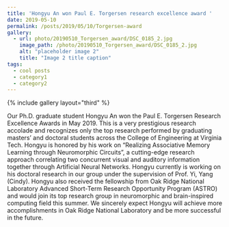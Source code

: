 ```yaml
---
title: 'Hongyu An won Paul E. Torgersen research excellence award '
date: 2019-05-10
permalink: /posts/2019/05/10/Torgersen-award
gallery:
  - url: photo/20190510_Torgersen_award/DSC_0185_2.jpg
    image_path: /photo/20190510_Torgersen_award/DSC_0185_2.jpg
    alt: "placeholder image 2"
    title: "Image 2 title caption"
tags:
  - cool posts
  - category1
  - category2
---
```


 
{% include gallery layout="third" %}

Our Ph.D. graduate student Hongyu An won the Paul E. Torgersen Research Excellence Awards in May 2019. 
This is a very prestigious research accolade and recognizes only the top research performed by graduating masters’ and doctoral students across the College of Engineering at Virginia Tech. Hongyu is honored by his work on “Realizing Associative Memory Learning through Neuromorphic Circuits”, a cutting-edge research approach correlating two concurrent visual and auditory information together through Artificial Neural Networks. 
Hongyu currently is working on his doctoral research in our group under the supervision of Prof. Yi, Yang (Cindy). Hongyu also received the fellowship from Oak Ridge National Laboratory Advanced Short-Term Research Opportunity Program (ASTRO) and would join its top research group in neuromorphic and brain-inspired computing field this summer. 
We sincerely expect Hongyu will achieve more accomplishments in Oak Ridge National Laboratory and be more successful in the future.  